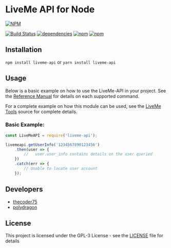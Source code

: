 # LiveMe API for Node
[![NPM](https://nodei.co/npm/liveme-api.png)](https://nodei.co/npm/liveme-api/)

[![Build Status](https://img.shields.io/travis/thecoder75/liveme-api.svg?label=Build%20Status)](https://travis-ci.org/thecoder75/liveme-api)
[![dependencies](https://img.shields.io/david/expressjs/express.svg?label=Dependencies)](https://david-dm.org/thecoder75/liveme-api)
[![npm](https://img.shields.io/npm/v/liveme-api.svg?label=Current%20Version)](https://www.npmjs.com/package/liveme-api)
[![npm](https://img.shields.io/npm/dt/liveme-api.svg?label=Downloads)](https://www.npmjs.com/package/liveme-api)



## Installation
`npm install liveme-api`
or
`yarn install liveme-api`

## Usage

Below is a basic example on how to use the LiveMe-API in your project.  See the [Reference Manual](https://github.com/thecoder75/liveme-api/blob/master/docs/index.md) for details on each supported command.

For a complete example on how this module can be used, see the [LiveMe Tools](https://github.com/thecoder75/liveme-tools/) source for complete details.

### Basic Example:

```javascript
const LiveMeAPI = require('liveme-api');

livemeapi.getUserInfo('1234567890123456')
	.then(user => {
		//   user.user_info contains details on the user queried
	})
	.catch(err => {
		// Unable to locate user account
	});

```

## Developers
* [thecoder75](https://github.com/thecoder75)
* [polydragon](https://github.com/polydragon)

## License
This project is licensed under the GPL-3 License - see the [LICENSE](LICENSE)
file for details
